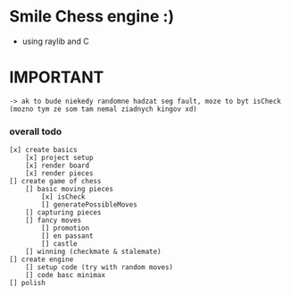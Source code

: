 # Smile Chess engine :)
- using raylib and C

# IMPORTANT
    -> ak to bude niekedy randomne hadzat seg fault, moze to byt isCheck (mozno tym ze som tam nemal ziadnych kingov xd)

### overall todo 
    [x] create basics
        [x] project setup
        [x] render board
        [x] render pieces
    [] create game of chess
        [] basic moving pieces
            [x] isCheck
            [] generatePossibleMoves
        [] capturing pieces
        [] fancy moves 
            [] promotion
            [] en passant 
            [] castle
        [] winning (checkmate & stalemate)
    [] create engine
        [] setup code (try with random moves)
        [] code basc minimax
    [] polish
